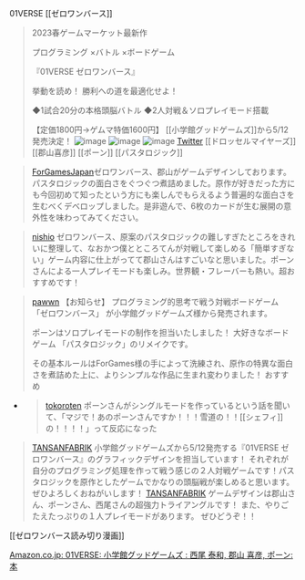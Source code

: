 
01VERSE [[ゼロワンバース]]
> 2023春ゲームマーケット最新作
>
>  プログラミング
>  ×バトル
>  ×ボードゲーム
>
>  『01VERSE ゼロワンバース』
>
>  挙動を読め！
>  勝利への道を最適化せよ！
>
>  ◆1試合20分の本格頭脳バトル
>  ◆2人対戦＆ソロプレイモード搭載
>
>  【定価1800円→ゲムマ特価1600円】
>  [[小学館グッドゲームズ]]から5/12発売決定！
>  ![image](https://gyazo.com/00c129a671b0609bdbe9fa393c53a117/thumb/1000)
>  ![image](https://gyazo.com/bc0e6ec48640197165995090ea23e2d1/thumb/1000)
>  ![image](https://gyazo.com/9b8c8da00eab3671220449d2b1283ef5/thumb/1000)
[Twitter](https://twitter.com/Drosselmeyers_/status/1636277531572846594) [[ドロッセルマイヤーズ]]
[[郡山喜彦]] [[ポーン]]
[[パスタロジック]]

> [ForGamesJapan](https://twitter.com/ForGamesJapan/status/1636303952965943296?s=20)ゼロワンバース、郡山がゲームデザインしております。パスタロジックの面白さをぐつぐつ煮詰めました。原作が好きだった方にも今回初めて知ったという方にも楽しんでもらえるよう普遍的な面白さを生むべくデベロップしました。是非遊んで、6枚のカードが生む展開の意外性を味わってみてください。

> [nishio](https://twitter.com/nishio/status/1636283898639577090?s=20) ゼロワンバース、原案のパスタロジックの難しすぎたところをきれいに整理して、なおかつ僕とところてんが対戦して楽しめる「簡単すぎない」ゲーム内容に仕上がってて郡山さんはすごいなと思いました。ポーンさんによる一人プレイモードも楽しみ。世界観・フレーバーも熱い。超おすすめです！

> [pawwn](https://twitter.com/pawwn/status/1636279975170146305?s=20) 【お知らせ】
>  プログラミング的思考で戦う対戦ボードゲーム
>  「ゼロワンバース」
>  が小学館グッドゲームズ様から発売されます。
>
>  ポーンはソロプレイモードの制作を担当いたしました！
>  大好きなボードゲーム 「パスタロジック」のリメイクです。
>
>  その基本ルールはForGames様の手によって洗練され、原作の特異な面白さを煮詰めた上に、よりシンプルな作品に生まれ変わりました！
>  おすすめ
- > [tokoroten](https://twitter.com/tokoroten/status/1636324650715336710?s=20) ポーンさんがシングルモードを作っているという話を聞いて、「マジで！あのポーンさんですか！！！雪道の！！[[シェフィ]]の！！！！」って反応になった

> [TANSANFABRIK](https://twitter.com/TANSANFABRIK/status/1638506646707261442/photo/1) 小学館グッドゲームズから5/12発売する『01VERSE ゼロワンバース』のグラフィックデザインを担当しています！
>  それぞれが自分のプログラミング処理を作って戦う感じの２人対戦ゲームです！パスタロジックを原作としたゲームでかなりの頭脳戦が楽しめると思います。ぜひよろしくおねがいします！
> [TANSANFABRIK](https://twitter.com/TANSANFABRIK/status/1638507235314913285) ゲームデザインは郡山さん、ポーンさん、西尾さんの超強力トライアングルです！
>  また、やりごたえたっぷりの１人プレイモードがあります。
>  ぜひどうぞ！！

[[ゼロワンバース読み切り漫画]]


[Amazon.co.jp: 01VERSE: 小学館グッドゲームズ : 西尾 泰和, 郡山 喜彦, ポーン: 本](https://amzn.to/3HxfVBr)

